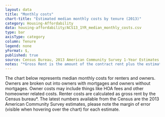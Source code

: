 ```yaml
---
layout: data
title: "Monthly costs"
chart-title: "Estimated median monthly costs by tenure (2013)"
category: Housing-Affordability
data: housing-affordability/ACS13_1YR_median_monthly_costs.csv
type: bar
axisType: category
column: Tenure
legend: none
yFormat: $,
published: true
source: Census Bureau, 2013 American Community Survey 1-Year Estimates. Selected Housing Characteristics.
notes: "*Gross Rent is the amount of the contract rent plus the estimated average monthly cost of utilities (electricity, gas, and water and sewer) and fuels (oil, coal, kerosene, wood, etc.) if these are paid for by the renter (or paid for the renter by someone else). Gross rent is intended to eliminate differentials which result from varying practices with respect to the inclusion of utilities and fuels as part of the rental payment."
---
```

The chart below represents median monthly costs for renters and owners. Owners are broken out into owners with mortgages and owners without mortgages. Owner costs may include things like HOA fees and other homeowner related costs. Renter costs are calculated as gross rent by the Census bureau*. The latest numbers available from the Census are the 2013 American Community Survey estimates, please note the margin of error (visible when hovering over the chart) for each estimate.